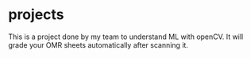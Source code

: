 # projects
This is a project done by my team to understand ML with openCV.
It will grade your OMR sheets automatically after scanning it.
